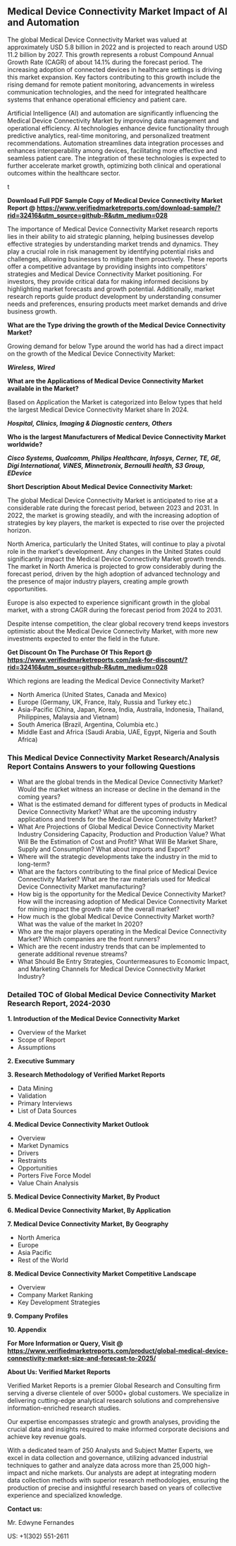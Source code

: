 <h2>Medical Device Connectivity Market Impact of AI and Automation</h2><p>The global Medical Device Connectivity Market was valued at approximately USD 5.8 billion in 2022 and is projected to reach around USD 11.2 billion by 2027. This growth represents a robust Compound Annual Growth Rate (CAGR) of about 14.1% during the forecast period. The increasing adoption of connected devices in healthcare settings is driving this market expansion. Key factors contributing to this growth include the rising demand for remote patient monitoring, advancements in wireless communication technologies, and the need for integrated healthcare systems that enhance operational efficiency and patient care.</p><p>Artificial Intelligence (AI) and automation are significantly influencing the Medical Device Connectivity Market by improving data management and operational efficiency. AI technologies enhance device functionality through predictive analytics, real-time monitoring, and personalized treatment recommendations. Automation streamlines data integration processes and enhances interoperability among devices, facilitating more effective and seamless patient care. The integration of these technologies is expected to further accelerate market growth, optimizing both clinical and operational outcomes within the healthcare sector.</p>t</p><p id="" class=""><strong>Download Full PDF Sample Copy of Medical Device Connectivity Market Report @ <a href="https://www.verifiedmarketreports.com/download-sample/?rid=32416&utm_source=github-R&utm_medium=028" target="_blank">https://www.verifiedmarketreports.com/download-sample/?rid=32416&utm_source=github-R&utm_medium=028</a></strong></p><p>The importance of&nbsp;Medical Device Connectivity Market research reports lies in their ability to aid strategic planning, helping businesses develop effective strategies by understanding market trends and dynamics. They play a crucial role in risk management by identifying potential risks and challenges, allowing businesses to mitigate them proactively. These reports offer a competitive advantage by providing insights into competitors' strategies and Medical Device Connectivity Market positioning. For investors, they provide critical data for making informed decisions by highlighting market forecasts and growth potential. Additionally, market research reports guide product development by understanding consumer needs and preferences, ensuring products meet market demands and drive business growth.</p><p><strong>What are the&nbsp;Type driving the growth of the Medical Device Connectivity Market?</strong></p><p id="" class="">Growing demand for below Type around the world has had a direct impact on the growth of the Medical Device Connectivity Market:</p><em><strong>Wireless, Wired</strong></em></p><strong>What are the&nbsp;Applications&nbsp;of Medical Device Connectivity Market available in the Market?</strong></p><p id="" class="">Based on Application the Market is categorized into Below types that held the largest Medical Device Connectivity Market share In 2024.</p><em><strong>Hospital, Clinics, Imaging & Diagnostic centers, Others</strong></em></p><strong>Who is the largest Manufacturers of Medical Device Connectivity Market worldwide?</strong></p><p><em><strong>Cisco Systems, Qualcomm, Philips Healthcare, Infosys, Cerner, TE, GE, Digi International, ViNES, Minnetronix, Bernoulli health, S3 Group, EDevice</strong></em></p><p id="" class=""><strong>Short Description About Medical Device Connectivity Market:</strong></p><p>The global Medical Device Connectivity Market is anticipated to rise at a considerable rate during the forecast period, between 2023 and 2031. In 2022, the market is growing steadily, and with the increasing adoption of strategies by key players, the market is expected to rise over the projected horizon.</p><p>North America, particularly the United States, will continue to play a pivotal role in the market's development. Any changes in the United States could significantly impact the Medical Device Connectivity Market growth trends. The market in North America is projected to grow considerably during the forecast period, driven by the high adoption of advanced technology and the presence of major industry players, creating ample growth opportunities.</p><p>Europe is also expected to experience significant growth in the global market, with a strong CAGR during the forecast period from 2024 to 2031.</p><p>Despite intense competition, the clear global recovery trend keeps investors optimistic about the Medical Device Connectivity Market, with more new investments expected to enter the field in the future.</p><p id="" class=""><strong>Get Discount On The Purchase Of This Report @ <a href="https://www.verifiedmarketreports.com/ask-for-discount/?rid=32416&utm_source=github-R&utm_medium=028" target="_blank">https://www.verifiedmarketreports.com/ask-for-discount/?rid=32416&utm_source=github-R&utm_medium=028</a></strong></p>Which regions are leading the Medical Device Connectivity Market?</p><ul><li>North America (United States, Canada and Mexico)</li><li>Europe (Germany, UK, France, Italy, Russia and Turkey etc.)</li><li>Asia-Pacific (China, Japan, Korea, India, Australia, Indonesia, Thailand, Philippines, Malaysia and Vietnam)</li><li>South America (Brazil, Argentina, Columbia etc.)</li><li>Middle East and Africa (Saudi Arabia, UAE, Egypt, Nigeria and South Africa)</li></ul><h3 id="" class="">This Medical Device Connectivity Market Research/Analysis Report Contains Answers to your following Questions</h3><ul><li>What are the global trends in the Medical Device Connectivity Market? Would the market witness an increase or decline in the demand in the coming years?</li><li>What is the estimated demand for different types of products in Medical Device Connectivity Market? What are the upcoming industry applications and trends for the Medical Device Connectivity Market?</li><li>What Are Projections of Global Medical Device Connectivity Market Industry Considering Capacity, Production and Production Value? What Will Be the Estimation of Cost and Profit? What Will Be Market Share, Supply and Consumption? What about imports and Export?</li><li>Where will the strategic developments take the industry in the mid to long-term?</li><li>What are the factors contributing to the final price of Medical Device Connectivity Market? What are the raw materials used for Medical Device Connectivity Market manufacturing?</li><li>How big is the opportunity for the Medical Device Connectivity Market? How will the increasing adoption of Medical Device Connectivity Market for mining impact the growth rate of the overall market?</li><li>How much is the global Medical Device Connectivity Market worth? What was the value of the market In 2020?</li><li>Who are the major players operating in the Medical Device Connectivity Market? Which companies are the front runners?</li><li>Which are the recent industry trends that can be implemented to generate additional revenue streams?</li><li>What Should Be Entry Strategies, Countermeasures to Economic Impact, and Marketing Channels for Medical Device Connectivity Market Industry?</li></ul><h3 id="" class="">Detailed TOC of Global Medical Device Connectivity Market Research Report, 2024-2030</h3><p id="" class=""><strong>1. Introduction of the Medical Device Connectivity Market</strong></p><ul><li>Overview of the Market</li><li>Scope of Report</li><li>Assumptions</li></ul><p id="" class=""><strong>2. Executive Summary</strong></p><p id="" class=""><strong>3. Research Methodology of Verified Market Reports</strong></p><ul><li>Data Mining</li><li>Validation</li><li>Primary Interviews</li><li>List of Data Sources</li></ul><p id="" class=""><strong>4. Medical Device Connectivity Market Outlook</strong></p><ul><li>Overview</li><li>Market Dynamics</li><li>Drivers</li><li>Restraints</li><li>Opportunities</li><li>Porters Five Force Model</li><li>Value Chain Analysis</li></ul><p id="" class=""><strong>5. Medical Device Connectivity Market, By Product</strong></p><p id="" class=""><strong>6. Medical Device Connectivity Market, By Application</strong></p><p id="" class=""><strong>7. Medical Device Connectivity Market, By Geography</strong></p><ul><li>North America</li><li>Europe</li><li>Asia Pacific</li><li>Rest of the World</li></ul><p id="" class=""><strong>8. Medical Device Connectivity Market Competitive Landscape</strong></p><ul><li>Overview</li><li>Company Market Ranking</li><li>Key Development Strategies</li></ul><p id="" class=""><strong>9. Company Profiles</strong></p><p id="" class=""><strong>10. Appendix</strong></p><p id="" class=""><strong>For More Information or Query, Visit @ <a href="https://www.verifiedmarketreports.com/product/global-medical-device-connectivity-market-size-and-forecast-to-2025/" target="_blank">https://www.verifiedmarketreports.com/product/global-medical-device-connectivity-market-size-and-forecast-to-2025/</a></strong></p><p id="" class=""><strong>About Us: Verified Market Reports</strong></p><p id="" class="">Verified Market Reports is a premier Global Research and Consulting firm serving a diverse clientele of over 5000+ global customers. We specialize in delivering cutting-edge analytical research solutions and comprehensive information-enriched research studies.</p><p id="" class="">Our expertise encompasses strategic and growth analyses, providing the crucial data and insights required to make informed corporate decisions and achieve key revenue goals.</p><p id="" class="">With a dedicated team of 250 Analysts and Subject Matter Experts, we excel in data collection and governance, utilizing advanced industrial techniques to gather and analyze data across more than 25,000 high-impact and niche markets. Our analysts are adept at integrating modern data collection methods with superior research methodologies, ensuring the production of precise and insightful research based on years of collective experience and specialized knowledge.</p><p id="" class=""><strong>Contact us:</strong></p><p id="" class="">Mr. Edwyne Fernandes</p><p id="" class="">US: +1(302) 551-2611</p>